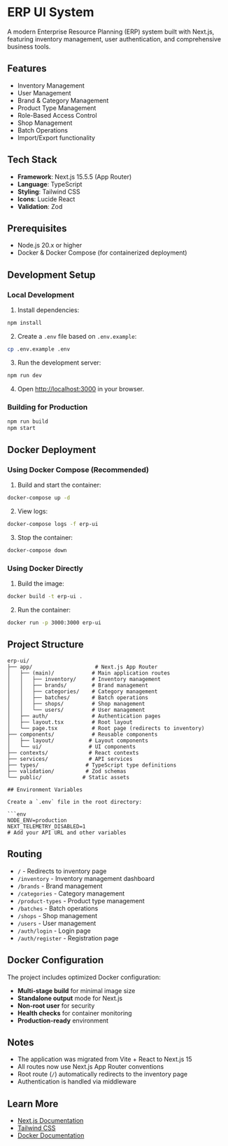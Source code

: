 # ERP UI System

A modern Enterprise Resource Planning (ERP) system built with Next.js, featuring inventory management, user authentication, and comprehensive business tools.

## Features

- Inventory Management
- User Management
- Brand & Category Management
- Product Type Management
- Role-Based Access Control
- Shop Management
- Batch Operations
- Import/Export functionality

## Tech Stack

- **Framework**: Next.js 15.5.5 (App Router)
- **Language**: TypeScript
- **Styling**: Tailwind CSS
- **Icons**: Lucide React
- **Validation**: Zod

## Prerequisites

- Node.js 20.x or higher
- Docker & Docker Compose (for containerized deployment)

## Development Setup

### Local Development

1. Install dependencies:
```bash
npm install
```

2. Create a `.env` file based on `.env.example`:
```bash
cp .env.example .env
```

3. Run the development server:
```bash
npm run dev
```

4. Open [http://localhost:3000](http://localhost:3000) in your browser.

### Building for Production

```bash
npm run build
npm start
```

## Docker Deployment

### Using Docker Compose (Recommended)

1. Build and start the container:
```bash
docker-compose up -d
```

2. View logs:
```bash
docker-compose logs -f erp-ui
```

3. Stop the container:
```bash
docker-compose down
```

### Using Docker Directly

1. Build the image:
```bash
docker build -t erp-ui .
```

2. Run the container:
```bash
docker run -p 3000:3000 erp-ui
```

## Project Structure

```
erp-ui/
├── app/                    # Next.js App Router
│   ├── (main)/            # Main application routes
│   │   ├── inventory/     # Inventory management
│   │   ├── brands/        # Brand management
│   │   ├── categories/    # Category management
│   │   ├── batches/       # Batch operations
│   │   ├── shops/         # Shop management
│   │   └── users/         # User management
│   ├── auth/              # Authentication pages
│   ├── layout.tsx         # Root layout
│   └── page.tsx           # Root page (redirects to inventory)
├── components/            # Reusable components
│   ├── layout/           # Layout components
│   └── ui/               # UI components
├── contexts/             # React contexts
├── services/             # API services
├── types/               # TypeScript type definitions
├── validation/          # Zod schemas
└── public/             # Static assets

## Environment Variables

Create a `.env` file in the root directory:

```env
NODE_ENV=production
NEXT_TELEMETRY_DISABLED=1
# Add your API URL and other variables
```

## Routing

- `/` - Redirects to inventory page
- `/inventory` - Inventory management dashboard
- `/brands` - Brand management
- `/categories` - Category management
- `/product-types` - Product type management
- `/batches` - Batch operations
- `/shops` - Shop management
- `/users` - User management
- `/auth/login` - Login page
- `/auth/register` - Registration page

## Docker Configuration

The project includes optimized Docker configuration:

- **Multi-stage build** for minimal image size
- **Standalone output** mode for Next.js
- **Non-root user** for security
- **Health checks** for container monitoring
- **Production-ready** environment

## Notes

- The application was migrated from Vite + React to Next.js 15
- All routes now use Next.js App Router conventions
- Root route (`/`) automatically redirects to the inventory page
- Authentication is handled via middleware

## Learn More

- [Next.js Documentation](https://nextjs.org/docs)
- [Tailwind CSS](https://tailwindcss.com/docs)
- [Docker Documentation](https://docs.docker.com/)
